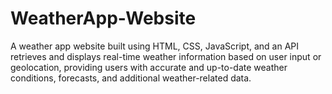 # WeatherApp-Website
A weather app website built using HTML, CSS, JavaScript, and an API retrieves and displays real-time weather information based on user input or geolocation, providing users with accurate and up-to-date weather conditions, forecasts, and additional weather-related data.
